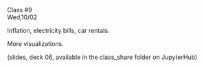 <div class="lecture2">

<div class="column_date">
<p markdown="block">

Class #9 <br>
Wed,10/02

</p>
</div>
<div class="column_materials">
<p markdown="block">

Inflation, electricity bills, car rentals.

More visualizations.

(slides, deck 06, available in the class_share folder on JupyterHub)



</p>
</div>

<div class="column_assign">
<p markdown="block">



</p>
</div>

</div>
